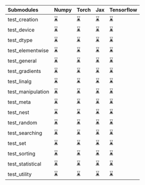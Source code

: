 | Submodules        | Numpy                                                                                                                           | Torch                                                                                                                           | Jax                                                                                                                             | Tensorflow                                                                                                                      |
|:------------------|:--------------------------------------------------------------------------------------------------------------------------------|:--------------------------------------------------------------------------------------------------------------------------------|:--------------------------------------------------------------------------------------------------------------------------------|:--------------------------------------------------------------------------------------------------------------------------------|
| test_creation     | <a href="https://github.com/unifyai/ivy/runs/8035149525?check_suite_focus=true" rel="noopener noreferrer" target="_blank">⌛</a> | <a href="https://github.com/unifyai/ivy/runs/8035151241?check_suite_focus=true" rel="noopener noreferrer" target="_blank">⌛</a> | <a href="https://github.com/unifyai/ivy/runs/8035153081?check_suite_focus=true" rel="noopener noreferrer" target="_blank">⌛</a> | <a href="https://github.com/unifyai/ivy/runs/8035155201?check_suite_focus=true" rel="noopener noreferrer" target="_blank">⌛</a> |
| test_device       | <a href="https://github.com/unifyai/ivy/runs/8035149640?check_suite_focus=true" rel="noopener noreferrer" target="_blank">⌛</a> | <a href="https://github.com/unifyai/ivy/runs/8035151348?check_suite_focus=true" rel="noopener noreferrer" target="_blank">⌛</a> | <a href="https://github.com/unifyai/ivy/runs/8035153224?check_suite_focus=true" rel="noopener noreferrer" target="_blank">⌛</a> | <a href="https://github.com/unifyai/ivy/runs/8035155335?check_suite_focus=true" rel="noopener noreferrer" target="_blank">⌛</a> |
| test_dtype        | <a href="https://github.com/unifyai/ivy/runs/8035149778?check_suite_focus=true" rel="noopener noreferrer" target="_blank">⌛</a> | <a href="https://github.com/unifyai/ivy/runs/8035151434?check_suite_focus=true" rel="noopener noreferrer" target="_blank">⌛</a> | <a href="https://github.com/unifyai/ivy/runs/8035153375?check_suite_focus=true" rel="noopener noreferrer" target="_blank">⌛</a> | <a href="https://github.com/unifyai/ivy/runs/8035155434?check_suite_focus=true" rel="noopener noreferrer" target="_blank">⌛</a> |
| test_elementwise  | <a href="https://github.com/unifyai/ivy/runs/8035149881?check_suite_focus=true" rel="noopener noreferrer" target="_blank">⌛</a> | <a href="https://github.com/unifyai/ivy/runs/8035151530?check_suite_focus=true" rel="noopener noreferrer" target="_blank">⌛</a> | <a href="https://github.com/unifyai/ivy/runs/8035153514?check_suite_focus=true" rel="noopener noreferrer" target="_blank">⌛</a> | <a href="https://github.com/unifyai/ivy/runs/8035155539?check_suite_focus=true" rel="noopener noreferrer" target="_blank">⌛</a> |
| test_general      | <a href="https://github.com/unifyai/ivy/runs/8035149974?check_suite_focus=true" rel="noopener noreferrer" target="_blank">⌛</a> | <a href="https://github.com/unifyai/ivy/runs/8035151647?check_suite_focus=true" rel="noopener noreferrer" target="_blank">⌛</a> | <a href="https://github.com/unifyai/ivy/runs/8035153682?check_suite_focus=true" rel="noopener noreferrer" target="_blank">⌛</a> | <a href="https://github.com/unifyai/ivy/runs/8035155632?check_suite_focus=true" rel="noopener noreferrer" target="_blank">⌛</a> |
| test_gradients    | <a href="https://github.com/unifyai/ivy/runs/8035150076?check_suite_focus=true" rel="noopener noreferrer" target="_blank">⌛</a> | <a href="https://github.com/unifyai/ivy/runs/8035151761?check_suite_focus=true" rel="noopener noreferrer" target="_blank">⌛</a> | <a href="https://github.com/unifyai/ivy/runs/8035153781?check_suite_focus=true" rel="noopener noreferrer" target="_blank">⌛</a> | <a href="https://github.com/unifyai/ivy/runs/8035155762?check_suite_focus=true" rel="noopener noreferrer" target="_blank">⌛</a> |
| test_linalg       | <a href="https://github.com/unifyai/ivy/runs/8035150181?check_suite_focus=true" rel="noopener noreferrer" target="_blank">⌛</a> | <a href="https://github.com/unifyai/ivy/runs/8035151854?check_suite_focus=true" rel="noopener noreferrer" target="_blank">⌛</a> | <a href="https://github.com/unifyai/ivy/runs/8035153888?check_suite_focus=true" rel="noopener noreferrer" target="_blank">⌛</a> | <a href="https://github.com/unifyai/ivy/runs/8035155865?check_suite_focus=true" rel="noopener noreferrer" target="_blank">⌛</a> |
| test_manipulation | <a href="https://github.com/unifyai/ivy/runs/8035150295?check_suite_focus=true" rel="noopener noreferrer" target="_blank">⌛</a> | <a href="https://github.com/unifyai/ivy/runs/8035151946?check_suite_focus=true" rel="noopener noreferrer" target="_blank">⌛</a> | <a href="https://github.com/unifyai/ivy/runs/8035153993?check_suite_focus=true" rel="noopener noreferrer" target="_blank">⌛</a> | <a href="https://github.com/unifyai/ivy/runs/8035155963?check_suite_focus=true" rel="noopener noreferrer" target="_blank">⌛</a> |
| test_meta         | <a href="https://github.com/unifyai/ivy/runs/8035150408?check_suite_focus=true" rel="noopener noreferrer" target="_blank">⌛</a> | <a href="https://github.com/unifyai/ivy/runs/8035152059?check_suite_focus=true" rel="noopener noreferrer" target="_blank">⌛</a> | <a href="https://github.com/unifyai/ivy/runs/8035154086?check_suite_focus=true" rel="noopener noreferrer" target="_blank">⌛</a> | <a href="https://github.com/unifyai/ivy/runs/8035156066?check_suite_focus=true" rel="noopener noreferrer" target="_blank">⌛</a> |
| test_nest         | <a href="https://github.com/unifyai/ivy/runs/8035150524?check_suite_focus=true" rel="noopener noreferrer" target="_blank">⌛</a> | <a href="https://github.com/unifyai/ivy/runs/8035152177?check_suite_focus=true" rel="noopener noreferrer" target="_blank">⌛</a> | <a href="https://github.com/unifyai/ivy/runs/8035154227?check_suite_focus=true" rel="noopener noreferrer" target="_blank">⌛</a> | <a href="https://github.com/unifyai/ivy/runs/8035156144?check_suite_focus=true" rel="noopener noreferrer" target="_blank">⌛</a> |
| test_random       | <a href="https://github.com/unifyai/ivy/runs/8035150627?check_suite_focus=true" rel="noopener noreferrer" target="_blank">⌛</a> | <a href="https://github.com/unifyai/ivy/runs/8035152286?check_suite_focus=true" rel="noopener noreferrer" target="_blank">⌛</a> | <a href="https://github.com/unifyai/ivy/runs/8035154387?check_suite_focus=true" rel="noopener noreferrer" target="_blank">⌛</a> | <a href="https://github.com/unifyai/ivy/runs/8035156251?check_suite_focus=true" rel="noopener noreferrer" target="_blank">⌛</a> |
| test_searching    | <a href="https://github.com/unifyai/ivy/runs/8035150707?check_suite_focus=true" rel="noopener noreferrer" target="_blank">⌛</a> | <a href="https://github.com/unifyai/ivy/runs/8035152431?check_suite_focus=true" rel="noopener noreferrer" target="_blank">⌛</a> | <a href="https://github.com/unifyai/ivy/runs/8035154525?check_suite_focus=true" rel="noopener noreferrer" target="_blank">⌛</a> | <a href="https://github.com/unifyai/ivy/runs/8035156330?check_suite_focus=true" rel="noopener noreferrer" target="_blank">⌛</a> |
| test_set          | <a href="https://github.com/unifyai/ivy/runs/8035150825?check_suite_focus=true" rel="noopener noreferrer" target="_blank">⌛</a> | <a href="https://github.com/unifyai/ivy/runs/8035152552?check_suite_focus=true" rel="noopener noreferrer" target="_blank">⌛</a> | <a href="https://github.com/unifyai/ivy/runs/8035154647?check_suite_focus=true" rel="noopener noreferrer" target="_blank">⌛</a> | <a href="https://github.com/unifyai/ivy/runs/8035156411?check_suite_focus=true" rel="noopener noreferrer" target="_blank">⌛</a> |
| test_sorting      | <a href="https://github.com/unifyai/ivy/runs/8035150932?check_suite_focus=true" rel="noopener noreferrer" target="_blank">⌛</a> | <a href="https://github.com/unifyai/ivy/runs/8035152677?check_suite_focus=true" rel="noopener noreferrer" target="_blank">⌛</a> | <a href="https://github.com/unifyai/ivy/runs/8035154773?check_suite_focus=true" rel="noopener noreferrer" target="_blank">⌛</a> | <a href="https://github.com/unifyai/ivy/runs/8035156514?check_suite_focus=true" rel="noopener noreferrer" target="_blank">⌛</a> |
| test_statistical  | <a href="https://github.com/unifyai/ivy/runs/8035151033?check_suite_focus=true" rel="noopener noreferrer" target="_blank">⌛</a> | <a href="https://github.com/unifyai/ivy/runs/8035152797?check_suite_focus=true" rel="noopener noreferrer" target="_blank">⌛</a> | <a href="https://github.com/unifyai/ivy/runs/8035154930?check_suite_focus=true" rel="noopener noreferrer" target="_blank">⌛</a> | <a href="https://github.com/unifyai/ivy/runs/8035156583?check_suite_focus=true" rel="noopener noreferrer" target="_blank">⌛</a> |
| test_utility      | <a href="https://github.com/unifyai/ivy/runs/8035151148?check_suite_focus=true" rel="noopener noreferrer" target="_blank">⌛</a> | <a href="https://github.com/unifyai/ivy/runs/8035152942?check_suite_focus=true" rel="noopener noreferrer" target="_blank">⌛</a> | <a href="https://github.com/unifyai/ivy/runs/8035155044?check_suite_focus=true" rel="noopener noreferrer" target="_blank">⌛</a> | <a href="https://github.com/unifyai/ivy/runs/8035156694?check_suite_focus=true" rel="noopener noreferrer" target="_blank">⌛</a> |
